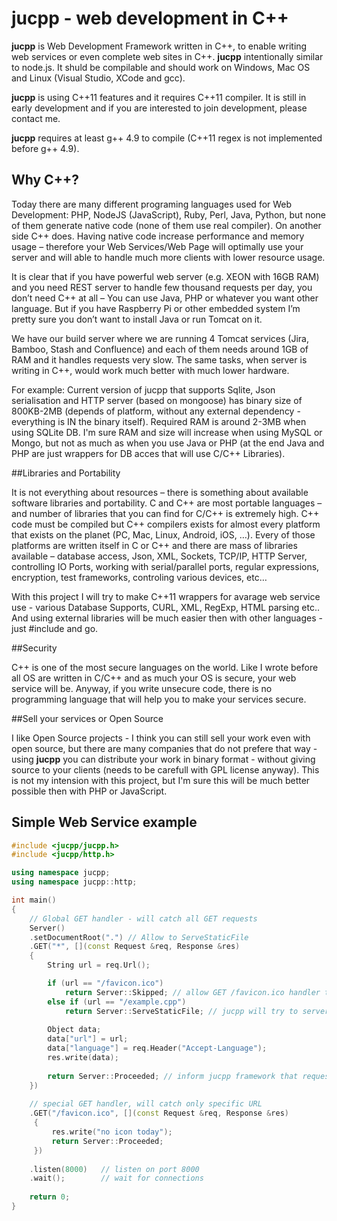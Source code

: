 # jucpp - web development in C++


__jucpp__ is Web Development Framework written in C++, to enable writing web services or even complete web sites in C++. 
__jucpp__ intentionally similar to node.js. It shuld be compilable and should work on Windows, Mac OS and Linux (Visual Studio, XCode and gcc).

__jucpp__ is using C++11 features and it requires C++11 compiler. It is still in early development and if you are interested to join development, please contact me.

__jucpp__ requires at least g++ 4.9 to compile (C++11 regex is not implemented before g++ 4.9).

## Why C++? 

Today there are many different programing languages used for Web Development: PHP, NodeJS (JavaScript), Ruby, Perl, Java, Python, but none of them generate native code (none of them use real compiler). On another side C++ does. 
Having native code increase performance and memory usage – therefore your Web Services/Web Page will optimally use your server and will able to handle much more clients with lower resource usage.

It is clear that if you have powerful web server (e.g. XEON with 16GB RAM) and you need REST server to handle few thousand requests per day, you don’t need C++ at all – You can use Java, PHP or whatever you want other language. But if you have Raspberry Pi or other embedded system I’m pretty sure you don’t want to install Java or run Tomcat on it.

We have our build server where we are running 4 Tomcat services (Jira, Bamboo, Stash and Confluence) and each of them needs around 1GB of RAM and it handles requests very slow. The same tasks, when server is writing in C++, would work much better with much lower hardware.

For example: Current version of jucpp that supports Sqlite, Json serialisation and HTTP server (based on mongoose) has binary size of 800KB-2MB (depends of platform, without any external dependency - everything is IN the binary itself). Required RAM is around 2-3MB when using SQLite DB. I'm sure RAM and size will increase when using MySQL or Mongo, but not as much as when you use Java or PHP (at the end Java and PHP are just wrappers for DB acces that will use C/C++ Libraries).

##Libraries and Portability

It is not everything about resources – there is something about available software libraries and portability. C and C++ are most portable languages – and number of libraries that you can find for C/C++ is extremely high. C++ code must be compiled but C++ compilers exists for almost every platform that exists on the planet (PC, Mac, Linux, Android, iOS, …). Every of those platforms are written itself in C or C++ and there are mass of libraries available – database access, Json, XML, Sockets, TCP/IP, HTTP Server, controlling IO Ports, working with serial/parallel ports, regular expressions, encryption, test frameworks, controling various devices, etc…

With this project I will try to make C++11 wrappers for avarage web service use - various Database Supports, CURL, XML, RegExp, HTML parsing etc.. And using external libraries will be much easier then with other languages - just #include <mylib> and go.

##Security

C++ is one of the most secure languages on the world. Like I wrote before all OS are written in C/C++ and as much your OS is secure, your web service will be. Anyway, if you write unsecure code, there is no programming language that will help you to make your services secure.

##Sell your services or Open Source

I like Open Source projects - I think you can still sell your work even with open source, but there are many companies that do not prefere that way - using __jucpp__ you can distribute your work in binary format - without giving source to your clients (needs to be carefull with GPL license anyway). This is not my intension with this project, but I'm sure this will be much better possible then with PHP or JavaScript.

## Simple Web Service example
```c++
#include <jucpp/jucpp.h>
#include <jucpp/http.h>

using namespace jucpp;
using namespace jucpp::http;

int main()
{
	// Global GET handler - will catch all GET requests
	Server()
	.setDocumentRoot(".") // Allow to ServeStaticFile		
	.GET("*", [](const Request &req, Response &res)
	{
		String url = req.Url();

		if (url == "/favicon.ico")
			return Server::Skipped; // allow GET /favicon.ico handler to response
		else if (url == "/example.cpp")
			return Server::ServeStaticFile; // jucpp will try to server main.cpp as static file
		
		Object data;
		data["url"] = url;
		data["language"] = req.Header("Accept-Language");
		res.write(data);
		
		return Server::Proceeded; // inform jucpp framework that request is processed
	})
	
	// special GET handler, will catch only specific URL
	.GET("/favicon.ico", [](const Request &req, Response &res)
	 {
		 res.write("no icon today");
		 return Server::Proceeded;
	 })
	
	.listen(8000)   // listen on port 8000
	.wait();        // wait for connections
	
	return 0;
}
```
